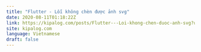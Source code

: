 ```yaml
---
title: "Flutter - Lỗi không chèn được ảnh svg"
date: 2020-08-11T01:18:22Z
link: https://kipalog.com/posts/Flutter---Loi-khong-chen-duoc-anh-svg?utm_medium=RSS&utm_source=news.12bit.vn
site: kipalog.com
language: Vietnamese
draft: false
---
```

